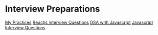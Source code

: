 # Interview Preparations


[My Practices](https://www.greatfrontend.com/questions/user-interface/counter/react?framework=react)
[Reactjs Interview Questions](https://github.com/sudheerj/reactjs-interview-questions?tab=readme-ov-file)
[DSA with Javascript](https://github.com/sudheerj/datastructures-algorithms?tab=readme-ov-file)
[Javascript Interview Questions](https://github.com/sudheerj/javascript-interview-questions)